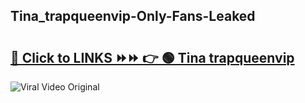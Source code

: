 
 ## Tina_trapqueenvip-Only-Fans-Leaked

# <h2><a href="https://clipsfans.com/Tina_trapqueenvip&ref=git">🔗 Click to LINKS ⏩⏩ 👉 🟢 Tina trapqueenvip </a></h2>

<a href="https://clipsfans.com/Tina_trapqueenvip&ref=git" rel="nofollow" data-target="animated-image.originalLink"><img src="https://i.ibb.co.com/xMMVF88/686577567.gif" alt="Viral Video Original" style="max-width: 100%; display: inline-block;" data-target="animated-image.originalImage"></a>
